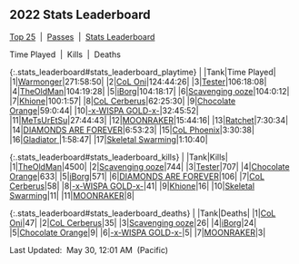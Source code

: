 
## 2022 Stats Leaderboard

<p><a href="https://tankpit-analytics.github.io/t25-2022">Top 25</a>&nbsp;&nbsp;|&nbsp;&nbsp;<a href="https://tankpit-analytics.github.io/t25-2022-passes">Passes</a>&nbsp;&nbsp;|&nbsp;&nbsp;<a href="https://tankpit-analytics.github.io/stats-2022">Stats Leaderboard</a></p>

<p class="stats_leaderboard"><a onclick="searchPlaytime();">Time Played</a>&nbsp;&nbsp;|&nbsp;&nbsp;<a onclick="searchKills();">Kills</a>&nbsp;&nbsp;|&nbsp;&nbsp;<a onclick="searchDeaths();">Deaths</a></p>

{:.stats_leaderboard#stats_leaderboard_playtime}
|<span class="num_col">&nbsp;</span>|<span class="tank_col">Tank</span>|<span class="stat_col">Time Played</span>|
|1|<a target="_blank" href="https://tankpit.com/tank_profile/?tank_id=85041"><span class="orange">Warmonger</span><span class="awards-container"><span class="awards-sprite a0-3"></span><span class="awards-sprite a3-2"></span><span class="awards-sprite a4-3"></span><span class="awards-sprite a5-1"></span><span class="awards-sprite a7-1"></span><span class="awards-sprite a8-1"></span></span></a>|271:58:50|
|2|<a target="_blank" href="https://tankpit.com/tank_profile/?tank_id=84669"><span class="red">CoL Oni</span><span class="awards-container"><span class="awards-sprite a0-3"></span><span class="awards-sprite a2-1"></span><span class="awards-sprite a3-1"></span><span class="awards-sprite a4-3"></span><span class="awards-sprite a5-1"></span><span class="awards-sprite a7-1"></span><span class="awards-sprite a8-1"></span></span></a>|124:44:26|
|3|<a target="_blank" href="https://tankpit.com/tank_profile/?tank_id=86209"><span class="blue">Tester</span><span class="awards-container"><span class="awards-sprite a0-3"></span><span class="awards-sprite a1-3"></span><span class="awards-sprite a2-3"></span><span class="awards-sprite a3-1"></span></span></a>|106:18:08|
|4|<a target="_blank" href="https://tankpit.com/tank_profile/?tank_id=84703"><span class="red">TheOldMan</span><span class="awards-container"><span class="awards-sprite a0-3"></span><span class="awards-sprite a1-3"></span><span class="awards-sprite a3-1"></span></span></a>|104:19:28|
|5|<a target="_blank" href="https://tankpit.com/tank_profile/?tank_id=85431"><span class="orange">iBorg</span><span class="awards-container"><span class="awards-sprite a0-3"></span><span class="awards-sprite a1-3"></span><span class="awards-sprite a2-2"></span><span class="awards-sprite a3-1"></span><span class="awards-sprite a5-1"></span></span></a>|104:18:17|
|6|<a target="_blank" href="https://tankpit.com/tank_profile/?tank_id=86710"><span class="blue">Scavenging ooze</span><span class="awards-container"><span class="awards-sprite a0-3"></span><span class="awards-sprite a1-3"></span><span class="awards-sprite a2-1"></span><span class="awards-sprite a3-1"></span><span class="awards-sprite a4-3"></span><span class="awards-sprite a5-3"></span></span></a>|104:0:12|
|7|<a target="_blank" href="https://tankpit.com/tank_profile/?tank_id=84737"><span class="blue">Khione</span><span class="awards-container"><span class="awards-sprite a0-3"></span><span class="awards-sprite a1-2"></span><span class="awards-sprite a3-1"></span><span class="awards-sprite a4-3"></span><span class="awards-sprite a5-3"></span></span></a>|100:1:57|
|8|<a target="_blank" href="https://tankpit.com/tank_profile/?tank_id=84705"><span class="red">CoL Cerberus</span><span class="awards-container"><span class="awards-sprite a0-3"></span><span class="awards-sprite a2-1"></span><span class="awards-sprite a5-2"></span><span class="awards-sprite a7-1"></span><span class="awards-sprite a8-1"></span></span></a>|62:25:30|
|9|<a target="_blank" href="https://tankpit.com/tank_profile/?tank_id=84822"><span class="orange">Chocolate Orange</span><span class="awards-container"><span class="awards-sprite a0-3"></span><span class="awards-sprite a1-3"></span></span></a>|59:0:44|
|10|<a target="_blank" href="https://tankpit.com/tank_profile/?tank_id=85833"><span class="blue">-x-WISPA GOLD-x-</span><span class="awards-container"><span class="awards-sprite a0-3"></span></span></a>|32:45:52|
|11|<a target="_blank" href="https://tankpit.com/tank_profile/?tank_id=85733"><span class="orange">MeTsUrEtSu</span><span class="awards-container"><span class="awards-sprite a0-3"></span><span class="awards-sprite a1-3"></span></span></a>|27:44:43|
|12|<a target="_blank" href="https://tankpit.com/tank_profile/?tank_id=84697"><span class="purple">MOONRAKER</span><span class="awards-container"><span class="awards-sprite a0-3"></span><span class="awards-sprite a2-2"></span><span class="awards-sprite a4-3"></span><span class="awards-sprite a5-3"></span><span class="awards-sprite a8-1"></span></span></a>|15:44:16|
|13|<a target="_blank" href="https://tankpit.com/tank_profile/?tank_id=87199"><span class="blue">Ratchet</span><span class="awards-container"><span class="awards-sprite a0-3"></span><span class="awards-sprite a1-1"></span><span class="awards-sprite a5-1"></span></span></a>|7:30:34|
|14|<a target="_blank" href="https://tankpit.com/tank_profile/?tank_id=84712"><span class="purple">DIAMONDS ARE FOREVER</span><span class="awards-container"><span class="awards-sprite a0-2"></span><span class="awards-sprite a1-1"></span><span class="awards-sprite a2-1"></span></span></a>|6:53:23|
|15|<a target="_blank" href="https://tankpit.com/tank_profile/?tank_id=84701"><span class="red">CoL Phoenix</span><span class="awards-container"><span class="awards-sprite a0-3"></span></span></a>|3:30:38|
|16|<a target="_blank" href="https://tankpit.com/tank_profile/?tank_id=85421"><span class="blue">Gladiator </span><span class="awards-container"><span class="awards-sprite a0-3"></span><span class="awards-sprite a5-2"></span></span></a>|1:58:47|
|17|<a target="_blank" href="https://tankpit.com/tank_profile/?tank_id=87731"><span class="purple">Skeletal Swarming</span><span class="awards-container"><span class="awards-sprite a5-2"></span></span></a>|1:10:40|


{:.stats_leaderboard#stats_leaderboard_kills}
|<span class="num_col">&nbsp;</span>|<span class="tank_col">Tank</span>|<span class="stat_col">Kills</span>|
|1|<a target="_blank" href="https://tankpit.com/tank_profile/?tank_id=84703"><span class="red">TheOldMan</span><span class="awards-container"><span class="awards-sprite a0-3"></span><span class="awards-sprite a1-3"></span><span class="awards-sprite a3-1"></span></span></a>|4500|
|2|<a target="_blank" href="https://tankpit.com/tank_profile/?tank_id=86710"><span class="blue">Scavenging ooze</span><span class="awards-container"><span class="awards-sprite a0-3"></span><span class="awards-sprite a1-3"></span><span class="awards-sprite a2-1"></span><span class="awards-sprite a3-1"></span><span class="awards-sprite a4-3"></span><span class="awards-sprite a5-3"></span></span></a>|744|
|3|<a target="_blank" href="https://tankpit.com/tank_profile/?tank_id=86209"><span class="blue">Tester</span><span class="awards-container"><span class="awards-sprite a0-3"></span><span class="awards-sprite a1-3"></span><span class="awards-sprite a2-3"></span><span class="awards-sprite a3-1"></span></span></a>|707|
|4|<a target="_blank" href="https://tankpit.com/tank_profile/?tank_id=84822"><span class="orange">Chocolate Orange</span><span class="awards-container"><span class="awards-sprite a0-3"></span><span class="awards-sprite a1-3"></span></span></a>|633|
|5|<a target="_blank" href="https://tankpit.com/tank_profile/?tank_id=85431"><span class="orange">iBorg</span><span class="awards-container"><span class="awards-sprite a0-3"></span><span class="awards-sprite a1-3"></span><span class="awards-sprite a2-2"></span><span class="awards-sprite a3-1"></span><span class="awards-sprite a5-1"></span></span></a>|571|
|6|<a target="_blank" href="https://tankpit.com/tank_profile/?tank_id=84712"><span class="purple">DIAMONDS ARE FOREVER</span><span class="awards-container"><span class="awards-sprite a0-2"></span><span class="awards-sprite a1-1"></span><span class="awards-sprite a2-1"></span></span></a>|106|
|7|<a target="_blank" href="https://tankpit.com/tank_profile/?tank_id=84705"><span class="red">CoL Cerberus</span><span class="awards-container"><span class="awards-sprite a0-3"></span><span class="awards-sprite a2-1"></span><span class="awards-sprite a5-2"></span><span class="awards-sprite a7-1"></span><span class="awards-sprite a8-1"></span></span></a>|58|
|8|<a target="_blank" href="https://tankpit.com/tank_profile/?tank_id=85833"><span class="blue">-x-WISPA GOLD-x-</span><span class="awards-container"><span class="awards-sprite a0-3"></span></span></a>|41|
|9|<a target="_blank" href="https://tankpit.com/tank_profile/?tank_id=84737"><span class="blue">Khione</span><span class="awards-container"><span class="awards-sprite a0-3"></span><span class="awards-sprite a1-2"></span><span class="awards-sprite a3-1"></span><span class="awards-sprite a4-3"></span><span class="awards-sprite a5-3"></span></span></a>|16|
|10|<a target="_blank" href="https://tankpit.com/tank_profile/?tank_id=87731"><span class="purple">Skeletal Swarming</span><span class="awards-container"><span class="awards-sprite a5-2"></span></span></a>|11|
|11|<a target="_blank" href="https://tankpit.com/tank_profile/?tank_id=84697"><span class="purple">MOONRAKER</span><span class="awards-container"><span class="awards-sprite a0-3"></span><span class="awards-sprite a2-2"></span><span class="awards-sprite a4-3"></span><span class="awards-sprite a5-3"></span><span class="awards-sprite a8-1"></span></span></a>|8|


{:.stats_leaderboard#stats_leaderboard_deaths}
|<span class="num_col">&nbsp;</span>|<span class="tank_col">Tank</span>|<span class="stat_col">Deaths</span>|
|1|<a target="_blank" href="https://tankpit.com/tank_profile/?tank_id=84669"><span class="red">CoL Oni</span><span class="awards-container"><span class="awards-sprite a0-3"></span><span class="awards-sprite a2-1"></span><span class="awards-sprite a3-1"></span><span class="awards-sprite a4-3"></span><span class="awards-sprite a5-1"></span><span class="awards-sprite a7-1"></span><span class="awards-sprite a8-1"></span></span></a>|47|
|2|<a target="_blank" href="https://tankpit.com/tank_profile/?tank_id=84705"><span class="red">CoL Cerberus</span><span class="awards-container"><span class="awards-sprite a0-3"></span><span class="awards-sprite a2-1"></span><span class="awards-sprite a5-2"></span><span class="awards-sprite a7-1"></span><span class="awards-sprite a8-1"></span></span></a>|35|
|3|<a target="_blank" href="https://tankpit.com/tank_profile/?tank_id=86710"><span class="blue">Scavenging ooze</span><span class="awards-container"><span class="awards-sprite a0-3"></span><span class="awards-sprite a1-3"></span><span class="awards-sprite a2-1"></span><span class="awards-sprite a3-1"></span><span class="awards-sprite a4-3"></span><span class="awards-sprite a5-3"></span></span></a>|26|
|4|<a target="_blank" href="https://tankpit.com/tank_profile/?tank_id=85431"><span class="orange">iBorg</span><span class="awards-container"><span class="awards-sprite a0-3"></span><span class="awards-sprite a1-3"></span><span class="awards-sprite a2-2"></span><span class="awards-sprite a3-1"></span><span class="awards-sprite a5-1"></span></span></a>|24|
|5|<a target="_blank" href="https://tankpit.com/tank_profile/?tank_id=84822"><span class="orange">Chocolate Orange</span><span class="awards-container"><span class="awards-sprite a0-3"></span><span class="awards-sprite a1-3"></span></span></a>|9|
|6|<a target="_blank" href="https://tankpit.com/tank_profile/?tank_id=85833"><span class="blue">-x-WISPA GOLD-x-</span><span class="awards-container"><span class="awards-sprite a0-3"></span></span></a>|5|
|7|<a target="_blank" href="https://tankpit.com/tank_profile/?tank_id=84697"><span class="purple">MOONRAKER</span><span class="awards-container"><span class="awards-sprite a0-3"></span><span class="awards-sprite a2-2"></span><span class="awards-sprite a4-3"></span><span class="awards-sprite a5-3"></span><span class="awards-sprite a8-1"></span></span></a>|3|




<p class="last_updated"><span class="last_updated">Last Updated:&nbsp;&nbsp;May 30, 12:01 AM&nbsp;&nbsp;(Pacific)</span></p>

